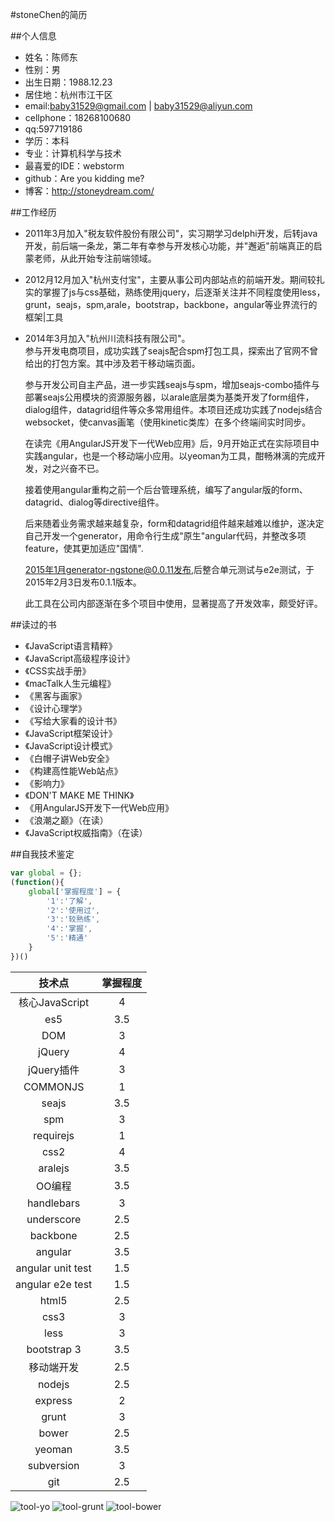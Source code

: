 #stoneChen的简历

##个人信息
* 姓名：陈师东
* 性别：男
* 出生日期：1988.12.23
* 居住地：杭州市江干区
* email:baby31529@gmail.com | baby31529@aliyun.com
* cellphone：18268100680
* qq:597719186
* 学历：本科
* 专业：计算机科学与技术
* 最喜爱的IDE：webstorm
* github：Are you kidding me?
* 博客：http://stoneydream.com/


##工作经历
* 2011年3月加入"税友软件股份有限公司"，实习期学习delphi开发，后转java开发，前后端一条龙，第二年有幸参与开发核心功能，并"邂逅"前端真正的启蒙老师，从此开始专注前端领域。
* 2012月12月加入"杭州支付宝"，主要从事公司内部站点的前端开发。期间较扎实的掌握了js与css基础，熟练使用jquery，后逐渐关注并不同程度使用less，grunt，seajs，spm,arale，bootstrap，backbone，angular等业界流行的框架|工具
* 2014年3月加入"杭州川流科技有限公司"。  
  参与开发电商项目，成功实践了seajs配合spm打包工具，探索出了官网不曾给出的打包方案。其中涉及若干移动端页面。  
  
  参与开发公司自主产品，进一步实践seajs与spm，增加seajs-combo插件与部署seajs公用模块的资源服务器，以arale底层类为基类开发了form组件，dialog组件，datagrid组件等众多常用组件。本项目还成功实践了nodejs结合websocket，使canvas画笔（使用kinetic类库）在多个终端间实时同步。  
  
  在读完《用AngularJS开发下一代Web应用》后，9月开始正式在实际项目中实践angular，也是一个移动端小应用。以yeoman为工具，酣畅淋漓的完成开发，对之兴奋不已。  
  
  接着使用angular重构之前一个后台管理系统，编写了angular版的form、datagrid、dialog等directive组件。  
  
  后来随着业务需求越来越复杂，form和datagrid组件越来越难以维护，遂决定自己开发一个generator，用命令行生成"原生"angular代码，并整改多项feature，使其更加适应"国情".  
  
  2015年1月generator-ngstone@0.0.11发布,后整合单元测试与e2e测试，于2015年2月3日发布0.1.1版本。  
  
  此工具在公司内部逐渐在多个项目中使用，显著提高了开发效率，颇受好评。
  
##读过的书
* 《JavaScript语言精粹》
* 《JavaScript高级程序设计》
* 《CSS实战手册》
* 《macTalk人生元编程》
* 《黑客与画家》
* 《设计心理学》
* 《写给大家看的设计书》
* 《JavaScript框架设计》
* 《JavaScript设计模式》
* 《白帽子讲Web安全》
* 《构建高性能Web站点》
* 《影响力》
* 《DON'T MAKE ME THINK》
* 《用AngularJS开发下一代Web应用》
* 《浪潮之巅》（在读）
* 《JavaScript权威指南》（在读）  

##自我技术鉴定

```js
var global = {};
(function(){
    global['掌握程度'] = {
        '1':'了解',
        '2':'使用过',
        '3':'较熟练',
        '4':'掌握',
        '5':'精通'
    }
})()
```

技术点        | 掌握程度 
:-----------:|:-----: 
核心JavaScript| 4   
es5          | 3.5   
DOM          | 3 
jQuery       | 4
jQuery插件    | 3
COMMONJS     | 1
seajs        | 3.5
spm          | 3
requirejs    | 1
css2         | 4
aralejs      | 3.5
OO编程        | 3.5
handlebars   | 3
underscore   | 2.5
backbone     | 2.5
angular      | 3.5
angular unit test| 1.5
angular e2e test | 1.5
html5        | 2.5
css3         | 3
less         | 3
bootstrap 3  | 3.5
移动端开发     | 2.5
nodejs       | 2.5
express      | 2
grunt        | 3
bower        | 2.5
yeoman       | 3.5
subversion   | 3
git          | 2.5




![tool-yo](https://cloud.githubusercontent.com/assets/4470552/6484306/c5f5982a-c2b5-11e4-8d6c-c94738463a27.png)
![tool-grunt](https://cloud.githubusercontent.com/assets/4470552/6484304/c5c2d052-c2b5-11e4-8d4a-820e098a99d1.png)
![tool-bower](https://cloud.githubusercontent.com/assets/4470552/6484321/e4d1450a-c2b5-11e4-9066-3f368558b2dd.png)
